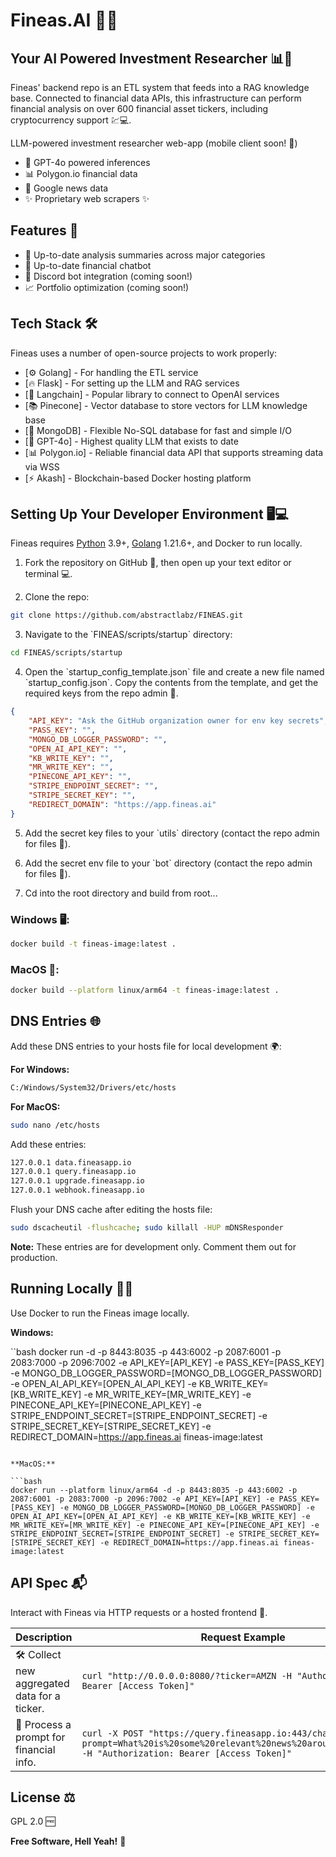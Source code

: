 
# Fineas.AI 🧠💼
## Your AI Powered Investment Researcher 📊🤖

Fineas' backend repo is an ETL system that feeds into a RAG knowledge base. Connected to financial data APIs, this infrastructure can perform financial analysis on over 600 financial asset tickers, including cryptocurrency support 💹💻.

LLM-powered investment researcher web-app (mobile client soon! 📱)

- 🤖 GPT-4o powered inferences
- 📊 Polygon.io financial data
- 📰 Google news data
- ✨ Proprietary web scrapers ✨

## Features 🚀

- 📅 Up-to-date analysis summaries across major categories
- 💬 Up-to-date financial chatbot
- 🤖 Discord bot integration (coming soon!)
- 📈 Portfolio optimization (coming soon!)

## Tech Stack 🛠️

Fineas uses a number of open-source projects to work properly:

- [⚙️ Golang] - For handling the ETL service
- [🔥 Flask] - For setting up the LLM and RAG services
- [🧠 Langchain] - Popular library to connect to OpenAI services
- [📚 Pinecone] - Vector database to store vectors for LLM knowledge base
- [💾 MongoDB] - Flexible No-SQL database for fast and simple I/O
- [🤖 GPT-4o] - Highest quality LLM that exists to date
- [📊 Polygon.io] - Reliable financial data API that supports streaming data via WSS
- [⚡ Akash] - Blockchain-based Docker hosting platform

## Setting Up Your Developer Environment 🖥️💻

Fineas requires [Python](https://www.python.org/) 3.9+, [Golang](https://go.dev/) 1.21.6+, and Docker to run locally.

1. Fork the repository on GitHub 🔧, then open up your text editor or terminal 💻.

2. Clone the repo:

```bash
git clone https://github.com/abstractlabz/FINEAS.git
```

3. Navigate to the \`FINEAS/scripts/startup\` directory:

```bash
cd FINEAS/scripts/startup
```

4. Open the \`startup_config_template.json\` file and create a new file named \`startup_config.json\`. Copy the contents from the template, and get the required keys from the repo admin 🔑.

```json
{
    "API_KEY": "Ask the GitHub organization owner for env key secrets",
    "PASS_KEY": "",
    "MONGO_DB_LOGGER_PASSWORD": "",
    "OPEN_AI_API_KEY": "",
    "KB_WRITE_KEY": "",
    "MR_WRITE_KEY": "",
    "PINECONE_API_KEY": "",
    "STRIPE_ENDPOINT_SECRET": "",
    "STRIPE_SECRET_KEY": "",
    "REDIRECT_DOMAIN": "https://app.fineas.ai"
}
```

5. Add the secret key files to your \`utils\` directory (contact the repo admin for files 📁).

6. Add the secret env file to your \`bot\` directory (contact the repo admin for files 📁).

7. Cd into the root directory and build from root...

### Windows 🖥️:

```bash
docker build -t fineas-image:latest .
```

### MacOS 🍎:

```bash
docker build --platform linux/arm64 -t fineas-image:latest .
```

## DNS Entries 🌐

Add these DNS entries to your hosts file for local development 🌍:

**For Windows:**

```bash
C:/Windows/System32/Drivers/etc/hosts
```

**For MacOS:**

```bash
sudo nano /etc/hosts
```

Add these entries:

```bash
127.0.0.1 data.fineasapp.io
127.0.0.1 query.fineasapp.io
127.0.0.1 upgrade.fineasapp.io
127.0.0.1 webhook.fineasapp.io
```

Flush your DNS cache after editing the hosts file:

```bash
sudo dscacheutil -flushcache; sudo killall -HUP mDNSResponder
```

**Note:** These entries are for development only. Comment them out for production.

## Running Locally 🏃‍♂️

Use Docker to run the Fineas image locally.

**Windows:**

``bash
docker run -d -p 8443:8035 -p 443:6002 -p 2087:6001 -p 2083:7000 -p 2096:7002 -e API_KEY=[API_KEY] -e PASS_KEY=[PASS_KEY] -e MONGO_DB_LOGGER_PASSWORD=[MONGO_DB_LOGGER_PASSWORD] -e OPEN_AI_API_KEY=[OPEN_AI_API_KEY] -e KB_WRITE_KEY=[KB_WRITE_KEY] -e MR_WRITE_KEY=[MR_WRITE_KEY] -e PINECONE_API_KEY=[PINECONE_API_KEY] -e STRIPE_ENDPOINT_SECRET=[STRIPE_ENDPOINT_SECRET] -e STRIPE_SECRET_KEY=[STRIPE_SECRET_KEY] -e REDIRECT_DOMAIN=https://app.fineas.ai fineas-image:latest
```

**MacOS:**

```bash
docker run --platform linux/arm64 -d -p 8443:8035 -p 443:6002 -p 2087:6001 -p 2083:7000 -p 2096:7002 -e API_KEY=[API_KEY] -e PASS_KEY=[PASS_KEY] -e MONGO_DB_LOGGER_PASSWORD=[MONGO_DB_LOGGER_PASSWORD] -e OPEN_AI_API_KEY=[OPEN_AI_API_KEY] -e KB_WRITE_KEY=[KB_WRITE_KEY] -e MR_WRITE_KEY=[MR_WRITE_KEY] -e PINECONE_API_KEY=[PINECONE_API_KEY] -e STRIPE_ENDPOINT_SECRET=[STRIPE_ENDPOINT_SECRET] -e STRIPE_SECRET_KEY=[STRIPE_SECRET_KEY] -e REDIRECT_DOMAIN=https://app.fineas.ai fineas-image:latest
```

## API Spec 📬

Interact with Fineas via HTTP requests or a hosted frontend 🎨.

| Description | Request Example |
| ------ | ------ |
| 🛠️ Collect new aggregated data for a ticker. | `curl "http://0.0.0.0:8080/?ticker=AMZN -H "Authorization: Bearer [Access Token]"` |
| 🤖 Process a prompt for financial info. | `curl -X POST "https://query.fineasapp.io:443/chat?prompt=What%20is%20some%20relevant%20news%20around%20amazon%3F" -H "Authorization: Bearer [Access Token]"` |

## License ⚖️

GPL 2.0 🆓

**Free Software, Hell Yeah!** 🎉
